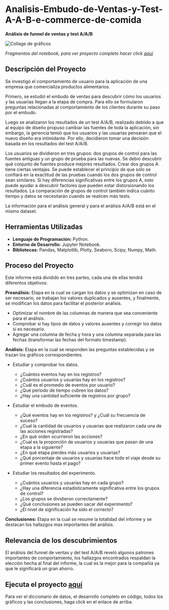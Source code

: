 # Analisis-Embudo-de-Ventas-y-Test-A-A-B-e-commerce-de-comida
__Análisis de funnel de ventas y test A/A/B__

<image src="https://github.com/BastianLQ/Analisis-Embudo-de-Ventas-y-Test-A-A-B-e-commerce-comida/blob/main/N11.jpg" alt="Collage de gráficos">

_Fragmentos del notebook, para ver proyecto completo hacer click [aquí](https://portfoliodabastianlopez.on.drv.tw/Portafolio/P11.html)_

## Descripción del Proyecto
Se investigó el comportamiento de usuario para la aplicación de una empresa que comercializa productos alimentarios.

Primero, se estudió el embudo de ventas para descubrir cómo los usuarios y las usuarias llegan a la etapa de compra. Para ello se formularon preguntas relacionadas al comportamiento de los clientes durante su paso por el embudo.

Luego se analizaron los resultados de un test A/A/B, realizado debiido a que al equipo de diseño propuso cambiar las fuentes de toda la aplicación, sin embargo, la gerencia temió que los usuarios y las usuarias pensaran que el nuevo diseño era intimidante. Por ello, decidieron tomar una decisión basada en los resultados del test A/A/B.

Los usuarios se dividieron en tres grupos: dos grupos de control para las fuentes antiguas y un grupo de prueba para las nuevas. Se debió descubrir qué conjunto de fuentes produce mejores resultados. Crear dos grupos A tiene ciertas ventajas. Se puede establecer el principio de que solo se confiará en la exactitud de las pruebas cuando los dos grupos de control sean similares. Si hay diferencias significativas entre los grupos A, esto puede ayudar a descubrir factores que pueden estar distorsionando los resultados. La comparación de grupos de control también indica cuánto tiempo y datos se necesitarán cuando se realicen más tests.

La información para el análisis general y para el análisis A/A/B está en el mismo dataset.
  
## Herramientas Utilizadas
- __Lenguaje de Programación:__ Python.
- __Entorno de Desarrollo:__ Jupyter Notebook.
- __Bibliotecas:__ Pandas, Matplotlib, Plotly, Seaborn, Scipy, Numpy, Math.

## Proceso del Proyecto
Este informe está dividido en tres partes, cada una de ellas tendrá diferentos objetivos:

__Preanálisis:__ Etapa en la cual se cargan los datos y se optimizan en caso de ser necesario, se trabajan los valores duplicados y ausentes, y finalmente, se modifican los datos para facilitar el posterior análisis.

- Optimizar el nombre de las columnas de manera que sea conveniente para el análisis.
- Comprobar si hay tipos de datos y valores ausentes y corregir los datos si es necesario.
- Agregar una columna de fecha y hora y una columna separada para las fechas (transformar las fechas del formato timestamp).

__Análisis:__ Etapa en la cual se responden las preguntas establecidas y se trazan los gráficos correspondientes.

- Estudiar y comprobar los datos.
    - ¿Cuántos eventos hay en los registros?
    - ¿Cuántos usuarios y usuarias hay en los registros?
    - ¿Cuál es el promedio de eventos por usuario?
    - ¿Qué periodo de tiempo cubren los datos?
    - ¿Hay una cantidad suficiente de registros por grupo?
    
    
- Estudiar el embudo de eventos.
    - ¿Qué eventos hay en los registros? y ¿Cuál su frecuencia de suceso?
    - ¿Cual la cantidad de usuarios y usuarias que realizaron cada una de las acciones registradas?
    - ¿En qué orden ocurrieron las acciones?
    - ¿Cual es la proporción de usuarios y usuarias que pasan de una etapa a la siguiente?
    - ¿En qué etapa pierdes más usuarios y usuarias?
    - ¿Qué porcentaje de usuarios y usuarias hace todo el viaje desde su primer evento hasta el pago?


- Estudiar los resultados del experimento.
    - ¿Cuántos usuarios y usuarias hay en cada grupo?
    - ¿Hay una diferencia estadísticamente significativa entre los grupos de control?
    - ¿Los grupos se dividieron correctamente?
    - ¿Qué conclusiones se pueden sacar del experimento?
    - ¿El nivel de significación ha sido el correcto?

__Conclusiones:__ Etapa en la cual se resume la totalidad del informe y se destacan los hallazgos mas importantes del análisis.

## Relevancia de los descubrimientos
El análisis del funnel de ventas y del test A/A/B reveló algunos patrones importantes de comportamiento, los hallazgos encontrados respaldan la elección hecha al final del informe, la cual es la mejor para la compañía ya que le significará un gran ahorro.

## Ejecuta el proyecto [aquí](https://portfoliodabastianlopez.on.drv.tw/Portafolio/P11.html)
Para ver el diccionario de datos, el desarrollo completo en código, todos los gráficos y las conclusiones, haga click en el enlace de arriba.
